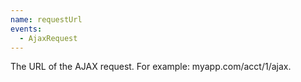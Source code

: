 ```yaml
---
name: requestUrl
events:
  - AjaxRequest
---
```


The URL of the AJAX request. For example: myapp.com/acct/1/ajax.